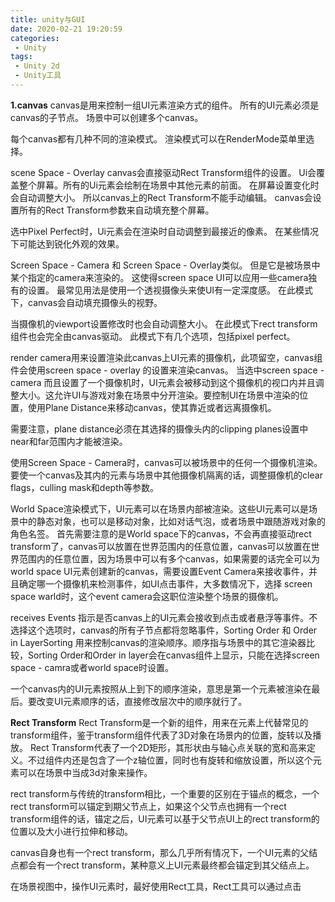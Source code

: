 ```yaml
---
title: unity与GUI
date: 2020-02-21 19:20:59
categories:
 - Unity
tags:
 - Unity 2d
 - Unity工具
---
```


**1.canvas**
canvas是用来控制一组UI元素渲染方式的组件。
所有的UI元素必须是canvas的子节点。
场景中可以创建多个canvas。

每个canvas都有几种不同的渲染模式。
渲染模式可以在RenderMode菜单里选择。

scene Space - Overlay canvas会直接驱动Rect Transform组件的设置。
Ui会覆盖整个屏幕。所有的Ui元素会绘制在场景中其他元素的前面。
在屏幕设置变化时会自动调整大小。
所以canvas上的Rect Transform不能手动编辑。
canvas会设置所有的Rect Transform参数来自动填充整个屏幕。

选中Pixel Perfect时，Ui元素会在渲染时自动调整到最接近的像素。
在某些情况下可能达到锐化外观的效果。

Screen Space - Camera 和 Screen Space - Overlay类似。
但是它是被场景中某个指定的camera来渲染的。
这使得screen space UI可以应用一些camera独有的设置。
最常见用法是使用一个透视摄像头来使UI有一定深度感。
在此模式下，canvas会自动填充摄像头的视野。

当摄像机的viewport设置修改时也会自动调整大小。
在此模式下rect transform组件也会完全由canvas驱动。
此模式下有几个选项，包括pixel perfect。

render camera用来设置渲染此canvas上UI元素的摄像机，此项留空，canvas组件会使用screen space - overlay 的设置来渲染canvas。
当选中screen space - camera 而且设置了一个摄像机时，UI元素会被移动到这个摄像机的视口内并且调整大小。这允许UI与游戏对象在场景中分开渲染。要控制UI在场景中渲染的位置，使用Plane Distance来移动canvas，使其靠近或者远离摄像机。

需要注意，plane distance必须在其选择的摄像头内的clipping planes设置中near和far范围内才能被渲染。

使用Screen Space - Camera时，canvas可以被场景中的任何一个摄像机渲染。
要使一个canvas及其内的元素与场景中其他摄像机隔离的话，调整摄像机的clear flags，culling mask和depth等参数。

World Space渲染模式下，UI元素可以在场景内部被渲染。这些UI元素可以是场景中的静态对象，也可以是移动对象，比如对话气泡，或者场景中跟随游戏对象的角色名签。
首先需要注意的是World space下的canvas，不会再直接驱动rect transform了，canvas可以放置在世界范围内的任意位置，canvas可以放置在世界范围内的任意位置，因为场景中可以有多个canvas，如果需要的话完全可以为world space UI元素创建新的canvas，需要设置Event Camera来接收事件，并且确定哪一个摄像机来检测事件，如UI点击事件，大多数情况下，选择 screen space warld时，这个event camera会这职位渲染整个场景的摄像机。

receives Events 指示是否canvas上的UI元素会接收到点击或者悬浮等事件。不选择这个选项时，canvas的所有子节点都将忽略事件，Sorting Order 和 Order in LayerSorting 用来控制canvas的渲染顺序。顺序指与场景中的其它渲染器比较，Sorting Order和Order in layer会在canvas组件上显示，只能在选择screen space - camra或者world space时设置。

一个canvas内的UI元素按照从上到下的顺序渲染，意思是第一个元素被渲染在最后。要改变UI元素顺序的话，直接修改层次中的顺序就行了。

**Rect Transform**
Rect Transform是一个新的组件，用来在元素上代替常见的transform组件，鉴于transform组件代表了3D对象在场景内的位置，旋转以及播放。
Rect Transform代表了一个2D矩形，其形状由与轴心点关联的宽和高来定义。不过组件内还是包含了一个z轴位置，同时也有旋转和缩放设置，所以这个元素可以在场景中当成3d对象来操作。

rect transform与传统的transform相比，一个重要的区别在于锚点的概念，一个rect transform可以锚定到期父节点上，如果这个父节点也拥有一个rect transform组件的话，锚定之后，UI元素可以基于父节点UI上的rect transform的位置以及大小进行拉伸和移动。

canvas自身也有一个rect transform，那么几乎所有情况下，一个UI元素的父结点都会有一个rect transform，某种意义上UI元素最终都会锚定到其父结点上。

在场景视图中，操作UI元素时，最好使用Rect工具，Rect工具可以通过点击